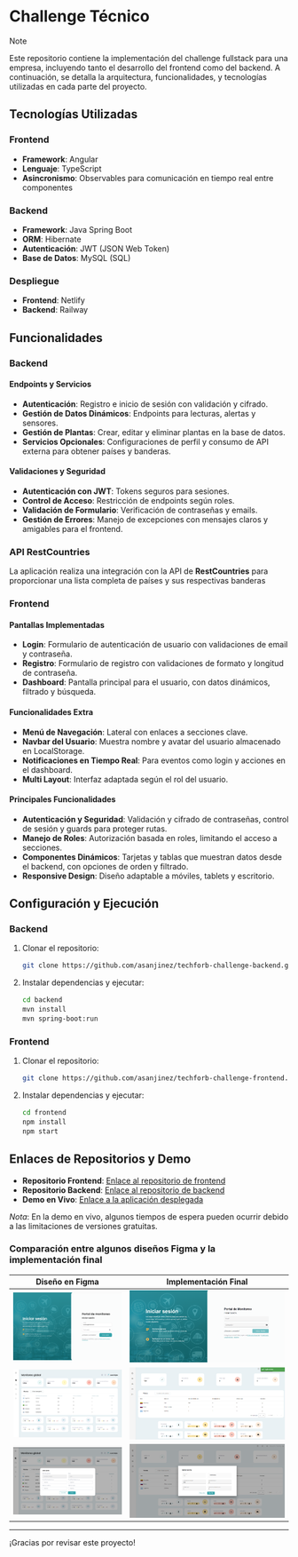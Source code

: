 
# Challenge Técnico
> [!NOTE]
> Este repositorio contiene la implementación del challenge fullstack para una empresa, incluyendo tanto el desarrollo del frontend como del backend. A continuación, se detalla la arquitectura, funcionalidades, y tecnologías utilizadas en cada parte del proyecto.

## Tecnologías Utilizadas

### Frontend
- **Framework**: Angular
- **Lenguaje**: TypeScript
- **Asincronismo**: Observables para comunicación en tiempo real entre componentes

### Backend
- **Framework**: Java Spring Boot
- **ORM**: Hibernate
- **Autenticación**: JWT (JSON Web Token)
- **Base de Datos**: MySQL (SQL)

### Despliegue
- **Frontend**: Netlify
- **Backend**: Railway

## Funcionalidades

### Backend

#### Endpoints y Servicios
- **Autenticación**: Registro e inicio de sesión con validación y cifrado.
- **Gestión de Datos Dinámicos**: Endpoints para lecturas, alertas y sensores.
- **Gestión de Plantas**: Crear, editar y eliminar plantas en la base de datos.
- **Servicios Opcionales**: Configuraciones de perfil y consumo de API externa para obtener países y banderas.

#### Validaciones y Seguridad
- **Autenticación con JWT**: Tokens seguros para sesiones.
- **Control de Acceso**: Restricción de endpoints según roles.
- **Validación de Formulario**: Verificación de contraseñas y emails.
- **Gestión de Errores**: Manejo de excepciones con mensajes claros y amigables para el frontend.

### API RestCountries
La aplicación realiza una integración con la API de **RestCountries** para proporcionar una lista completa de países y sus respectivas banderas

### Frontend

#### Pantallas Implementadas
- **Login**: Formulario de autenticación de usuario con validaciones de email y contraseña.
- **Registro**: Formulario de registro con validaciones de formato y longitud de contraseña.
- **Dashboard**: Pantalla principal para el usuario, con datos dinámicos, filtrado y búsqueda.

#### Funcionalidades Extra
- **Menú de Navegación**: Lateral con enlaces a secciones clave.
- **Navbar del Usuario**: Muestra nombre y avatar del usuario almacenado en LocalStorage.
- **Notificaciones en Tiempo Real**: Para eventos como login y acciones en el dashboard.
- **Multi Layout**: Interfaz adaptada según el rol del usuario.

#### Principales Funcionalidades
- **Autenticación y Seguridad**: Validación y cifrado de contraseñas, control de sesión y guards para proteger rutas.
- **Manejo de Roles**: Autorización basada en roles, limitando el acceso a secciones.
- **Componentes Dinámicos**: Tarjetas y tablas que muestran datos desde el backend, con opciones de orden y filtrado.
- **Responsive Design**: Diseño adaptable a móviles, tablets y escritorio.


## Configuración y Ejecución

### Backend
1. Clonar el repositorio:
    ```bash
    git clone https://github.com/asanjinez/techforb-challenge-backend.git
    ```
2. Instalar dependencias y ejecutar:
    ```bash
    cd backend
    mvn install
    mvn spring-boot:run
    ```

### Frontend
1. Clonar el repositorio:
    ```bash
    git clone https://github.com/asanjinez/techforb-challenge-frontend.git
    ```
2. Instalar dependencias y ejecutar:
    ```bash
    cd frontend
    npm install
    npm start
    ```

## Enlaces de Repositorios y Demo

- **Repositorio Frontend**: [Enlace al repositorio de frontend](https://github.com/asanjinez/techforb-challenge-frontend)
- **Repositorio Backend**: [Enlace al repositorio de backend](https://github.com/asanjinez/techforb-challenge-backend)
- **Demo en Vivo**: [Enlace a la aplicación desplegada](https://techforb-challenge-asanjinez.netlify.app/)

*Nota*: En la demo en vivo, algunos tiempos de espera pueden ocurrir debido a las limitaciones de versiones gratuitas.

### Comparación entre algunos diseños Figma y la implementación final

| Diseño en Figma                                   | Implementación Final                               |
|--------------------------------------------------|----------------------------------------------------|
| <img src="src/main/resources/static/figma1.png" width="300px"> | <img src="src/main/resources/static/mio1.png" width="400px"> |
| <img src="src/main/resources/static/figma2.png" width="300px"> | <img src="src/main/resources/static/mio2.png" width="400px"> |
| <img src="src/main/resources/static/figma3.png" width="300px"> | <img src="src/main/resources/static/mio3.png" width="400px"> |

---
¡Gracias por revisar este proyecto!

